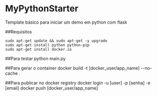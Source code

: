 
MyPythonStarter
===============

Template básico para iniciar um demo em python com flask

##Requisitos

```
sudo apt-get update && sudo apt-get -y upgrade
sudo apt-get install python python-pip
sudo apt-get install docker.io
```

##Para testar 
python main.py

##Para gerar o container
docker build -t [docker_user/app_name] --no-cache .

##Para publicar no docker registry
docker login -u [user] -p [senha] -e [email]
docker push [docker_user/app_name]
